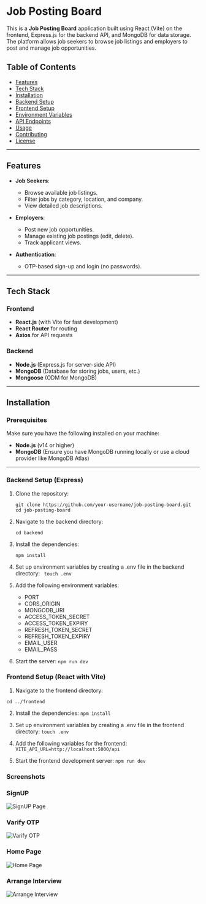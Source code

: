 # Job Posting Board

This is a **Job Posting Board** application built using React (Vite) on the frontend, Express.js for the backend API, and MongoDB for data storage. The platform allows job seekers to browse job listings and employers to post and manage job opportunities.

## Table of Contents

- [Features](#features)
- [Tech Stack](#tech-stack)
- [Installation](#installation)
- [Backend Setup](#backend-setup)
- [Frontend Setup](#frontend-setup)
- [Environment Variables](#environment-variables)
- [API Endpoints](#api-endpoints)
- [Usage](#usage)
- [Contributing](#contributing)
- [License](#license)

---

## Features

- **Job Seekers**:
  - Browse available job listings.
  - Filter jobs by category, location, and company.
  - View detailed job descriptions.

- **Employers**:
  - Post new job opportunities.
  - Manage existing job postings (edit, delete).
  - Track applicant views.

- **Authentication**:
  - OTP-based sign-up and login (no passwords).

---

## Tech Stack

### Frontend
- **React.js** (with Vite for fast development)
- **React Router** for routing
- **Axios** for API requests

### Backend
- **Node.js** (Express.js for server-side API)
- **MongoDB** (Database for storing jobs, users, etc.)
- **Mongoose** (ODM for MongoDB)

---

## Installation

### Prerequisites
Make sure you have the following installed on your machine:
- **Node.js** (v14 or higher)
- **MongoDB** (Ensure you have MongoDB running locally or use a cloud provider like MongoDB Atlas)

---

### Backend Setup (Express)

1. Clone the repository:
   ```
   git clone https://github.com/your-username/job-posting-board.git
   cd job-posting-board
   ```
   
2. Navigate to the backend directory:
   ```
   cd backend
   ```
3. Install the dependencies:
   ```
   npm install
   ```

4. Set up environment variables by creating a .env file in the backend directory:
  ``` touch .env```

5. Add the following environment variables:

    - PORT
    - CORS_ORIGIN
    - MONGODB_URI
    - ACCESS_TOKEN_SECRET
    - ACCESS_TOKEN_EXPIRY
    - REFRESH_TOKEN_SECRET
    - REFRESH_TOKEN_EXPIRY
    - EMAIL_USER
    - EMAIL_PASS

6. Start the server:
  `npm run dev`

### Frontend Setup (React with Vite)

1. Navigate to the frontend directory:
  ```
  cd ../frontend
  ```

2. Install the dependencies:
  `npm install`

3. Set up environment variables by creating a .env file in the frontend directory:
  `touch .env`

4. Add the following variables for the frontend:
   `VITE_API_URL=http://localhost:5000/api`

5. Start the frontend development server:
  `npm run dev`

### Screenshots 
### SignUP
![SignUP Page](./Screenshots/s1.png)

### Varify OTP
![Varify OTP](./Screenshots/s2.png)

### Home Page
![Home Page](./Screenshots/s3.png)

### Arrange Interview
![Arrange Interview](./Screenshots/s4.png)
